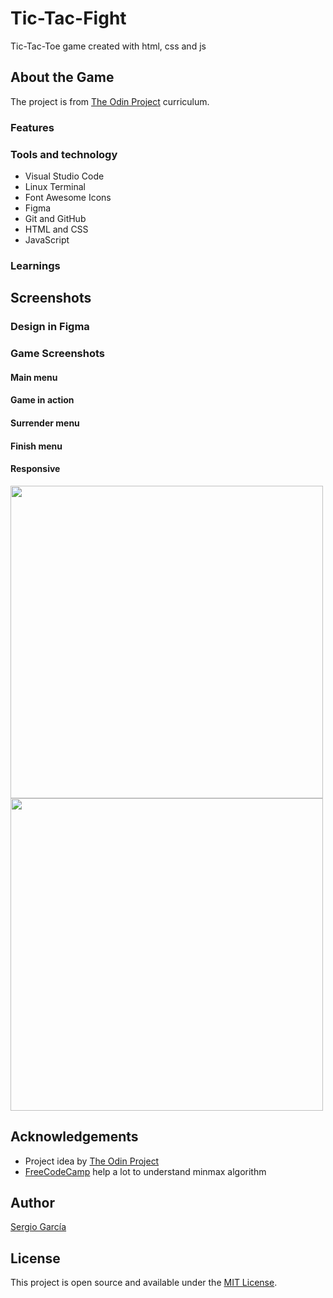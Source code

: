 # Tic-Tac-Fight

Tic-Tac-Toe game created with html, css and js

## About the Game

The project is from [The Odin Project](https://www.theodinproject.com/lessons/node-path-javascript-tic-tac-toe) curriculum.

### Features

### Tools and technology

- Visual Studio Code
- Linux Terminal
- Font Awesome Icons
- Figma
- Git and GitHub
- HTML and CSS
- JavaScript

### Learnings

## Screenshots

### Design in Figma

### Game Screenshots

#### Main menu

#### Game in action

#### Surrender menu

#### Finish menu

#### Responsive

<p display="flex">
  <img src="" height="500" />
  <img src="" height="500" /> 
</p>

## Acknowledgements

- Project idea by [The Odin Project](https://www.theodinproject.com/)
- [FreeCodeCamp](https://www.freecodecamp.org/news/how-to-make-your-tic-tac-toe-game-unbeatable-by-using-the-minimax-algorithm-9d690bad4b37/) help a lot to understand minmax algorithm

## Author

[Sergio García](https://github.com/sergiogarciiam)

## License

This project is open source and available under the [MIT License](./LICENSE).
